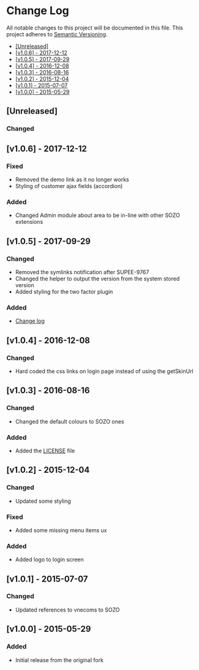 # Change Log

All notable changes to this project will be documented in this file.
This project adheres to [Semantic Versioning](http://semver.org/).

 * [\[Unreleased\]](#unreleased)
 * [\[v1.0.6\] - 2017-12-12](#v106---2017-12-12)
 * [\[v1.0.5\] - 2017-09-29](#v105---2017-09-29)
 * [\[v1.0.4\] - 2016-12-08](#v104---2016-12-08)
 * [\[v1.0.3\] - 2016-08-16](#v103---2016-08-16)
 * [\[v1.0.2\] - 2015-12-04](#v102---2015-12-04)
 * [\[v1.0.1\] - 2015-07-07](#v101---2015-07-07)
 * [\[v1.0.0\] - 2015-05-29](#v100---2015-05-29)

## [Unreleased]

### Changed


## [v1.0.6] - 2017-12-12

### Fixed

 - Removed the demo link as it no longer works
 - Styling of customer ajax fields (accordion)
 
### Added
 
 - Changed Admin module about area to be in-line with other SOZO extensions


## [v1.0.5] - 2017-09-29

### Changed

 - Removed the symlinks notification after SUPEE-9767
 - Changed the helper to output the version from the system stored version
 - Added styling for the two factor plugin

### Added

 - [Change log](./CHANGELOG.md)
 
 
## [v1.0.4] - 2016-12-08

### Changed

 - Hard coded the css links on login page instead of using the getSkinUrl
 
 
## [v1.0.3] - 2016-08-16

### Changed

 - Changed the default colours to SOZO ones

### Added

 - Added the [LICENSE](./LICENSE) file
 
 
## [v1.0.2] - 2015-12-04

### Changed

 - Updated some styling
 
### Fixed

 - Added some missing menu items ux
 
### Added

 - Added logo to login screen
 

## [v1.0.1] - 2015-07-07

### Changed

 - Updated references to vnecoms to SOZO
 

## [v1.0.0] - 2015-05-29

### Added

 - Initial release from the original fork
